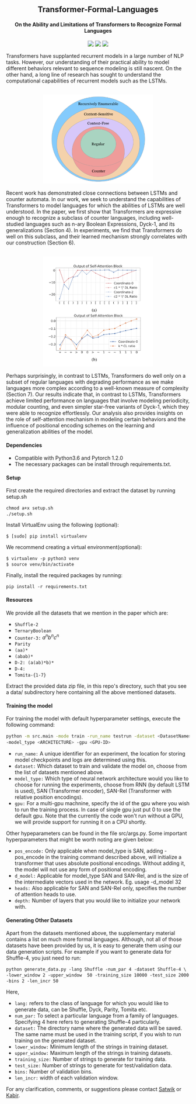 <h2 align="center">
  Transformer-Formal-Languages
</h2>
<h4 align="center"> On the Ability and Limitations of Transformers to Recognize Formal Languages </h4>

<p align="center">
  <a href="https://2020.emnlp.org/"><img src="https://img.shields.io/badge/EMNLP%20-2020-blue"></a>
  <a href="https://arxiv.org/abs/2009.11264"><img src="http://img.shields.io/badge/Paper-PDF-red.svg"></a>
  <a href="https://github.com/satwik77/Transformer-Formal-Languages/blob/main/LICENSE">
    <img src="https://img.shields.io/badge/License-MIT-green">
  </a>
</p>


Transformers have supplanted recurrent models in a large number of NLP tasks. However, our understanding of their practical ability to model different behaviors relevant to sequence modeling is still nascent. On the other hand, a long line of research has sought to understand the computational capabilities of recurrent models such as the LSTMs.

<h2 align="center">
  <img align="center"  src="./images/hierarchyz.png" alt="..." width="300">
</h2>
Recent work has demonstrated close connections between LSTMs and counter automata. In our work, we seek to understand the capabilities of Transformers to model languages for which the abilities of LSTMs are well understood. In the paper, we first show that Transformers are expressive enough to recognize a subclass of counter languages, including well-studied languages such as n-ary Boolean Expressions, Dyck-1, and its generalizations (Section 4). In experiments, we find that Transformers do well on this subclass, and their learned mechanism strongly correlates with our construction (Section 6).

<h2 align="center">
  <img align="center"  src="./images/counter_plot.png" alt="..." width="300">
</h2>
Perhaps surprisingly, in contrast to LSTMs, Transformers do well only on a subset of regular languages with degrading performance as we make languages more complex according to a well-known measure of complexity (Section 7).  Our results indicate that, in contrast to LSTMs, Transformers achieve limited performance on languages that involve modeling periodicity, modular counting, and even simpler star-free variants of Dyck-1, which they were able to recognize effortlessly. Our analysis also provides insights on the role of self-attention mechanism in modeling certain behaviors and the influence of positional encoding schemes on the learning and generalization abilities of the model.  



#### Dependencies

- Compatible with Python3.6 and Pytorch 1.2.0
- The necessary packages can be install through requirements.txt.

#### Setup

First create the required directories and extract the dataset by running setup.sh
```shell
chmod a+x setup.sh
./setup.sh
```
Install VirtualEnv using the following (optional):

```shell
$ [sudo] pip install virtualenv
```
We recommend creating a virtual environment(optional):

```shell
$ virtualenv -p python3 venv
$ source venv/bin/activate
```
Finally, install the required packages by running:

```shell
pip install -r requirements.txt
```

#### Resources
We provide all the datasets that we mention in the paper which are:
- `Shuffle-2`
- `TernaryBoolean`
- `Counter-3:`  $a^nb^nc^n$
- `Parity`
- `(aa)*`
- `(abab)*`
- `D-2: (a(ab)*b)*`
- `D-4: `
- `Tomita-{1-7}`

Extract the provided data zip file, in this repo's directory, such that you see a data/ subdirectory here containing all the above mentioned datasets.

#### Training the model

For training the model with default hyperparameter settings, execute the following command:

```bash
python -m src.main -mode train -run_name testrun -dataset <DatasetName> \
-model_type <ARCHITECTURE> -gpu <GPU-ID>
```
  - `run_name:` A unique identifier for an experiment, the location for storing model checkpoints and logs are determined using this.
  - `dataset:` Which dataset to train and validate the model on, choose from the list of datasets mentioned above.
  - `model_type:` Which type of neural network architecture would you like to choose for running the experiments, choose from RNN (by default LSTM is used), SAN (Transformer encoder), SAN-Rel (Transformer with relative position encodings).
  - `gpu:` For a multi-gpu machnine, specify the id of the gpu where you wish to run the training process. In case of single gpu just put 0 to use the default gpu. Note that the currently the code won't run without a GPU, we will provide support for running it on a CPU shortly.

Other hypeparameters can be found in the file src/args.py. Some important hyperparameters that might be worth noting are given below:
- `pos_encode:` Only applicable when model_type is SAN, adding -pos_encode in the training command described above, will initialize a transformer that uses absolute positional encodings. Without adding it, the model will not use any form of positional encoding.
- `d_model:` Applicable for model_type SAN and SAN-Rel, and is the size of the intermediate vectors used in the network. Eg. usage -d_model 32
- `heads:` Also applicable for SAN and SAN-Rel only, specifies the number of attention heads to use.
- `depth:` Number of layers that you would like to initialize your network with.

#### Generating Other Datasets

Apart from the datasets mentioned above, the supplementary material contains a list on much more formal languages. Although, not all of those datasets have been provided by us, it is easy to generate them using our data generation scripts. For example if you want to generate data for Shuffle-4, you just need to run:

```shell
python generate_data.py -lang Shuffle -num_par 4 -dataset Shuffle-4 \
-lower_window 2 -upper_window  50 -training_size 10000 -test_size 2000 -bins 2 -len_incr 50
```
Here,
 - `lang:` refers to the class of language for which you would like to generate data, can be Shuffle, Dyck, Parity, Tomita etc.
 - `num_par:` To select a particular language from a family of languages. Specifying 4 here refers to generating Shuffle-4 particularly.
 - `dataset:` The directory name where the generated data will be saved. The same name must be used in the training script, if you wish to run training on the generated dataset.
 - `lower_window:` Minimum length of the strings in training dataset.
 - `upper_window:` Maximum length of the strings in training datasets.
 - `training_size:` Number of strings to generate for training data.
 - `test_size:` Number of strings to generate for test/validation data.
 - `bins:` Number of validation bins.
 - `len_incr:` width of each validation window.



For any clarification, comments, or suggestions please contact [Satwik](https://satwikb.com/) or [Kabir](https://github.com/kabirahuja2431).

